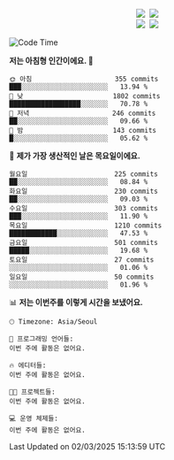 
<p align="center">
<img src="https://img.shields.io/badge/java-007396?style=flat-square&logo=java&logoColor=white">&nbsp 
<img src="https://img.shields.io/badge/Python-3766AB?style=flat-square&logo=Python&logoColor=white"/></a>&nbsp<br>
<img src="https://img.shields.io/badge/Spring-F0F0F0?style=flat-square&logo=spring&logoColor='#6DB33F'">&nbsp 
<img src="https://img.shields.io/badge/Spring Security-F0F0F0?style=flat-square&logo=springsecurity&logoColor='#6DB33F'">&nbsp 

<!--START_SECTION:waka-->
![Code Time](http://img.shields.io/badge/Code%20Time-0%20secs-blue)

**저는 아침형 인간이에요. 🐤** 

```text
🌞 아침                     355 commits         ███░░░░░░░░░░░░░░░░░░░░░░   13.94 % 
🌆 낮　                     1802 commits        ██████████████████░░░░░░░   70.78 % 
🌃 저녁                     246 commits         ██░░░░░░░░░░░░░░░░░░░░░░░   09.66 % 
🌙 밤　                     143 commits         █░░░░░░░░░░░░░░░░░░░░░░░░   05.62 % 
```
📅 **제가 가장 생산적인 날은 목요일이에요.** 

```text
월요일                      225 commits         ██░░░░░░░░░░░░░░░░░░░░░░░   08.84 % 
화요일                      230 commits         ██░░░░░░░░░░░░░░░░░░░░░░░   09.03 % 
수요일                      303 commits         ███░░░░░░░░░░░░░░░░░░░░░░   11.90 % 
목요일                      1210 commits        ████████████░░░░░░░░░░░░░   47.53 % 
금요일                      501 commits         █████░░░░░░░░░░░░░░░░░░░░   19.68 % 
토요일                      27 commits          ░░░░░░░░░░░░░░░░░░░░░░░░░   01.06 % 
일요일                      50 commits          ░░░░░░░░░░░░░░░░░░░░░░░░░   01.96 % 
```


📊 **저는 이번주를 이렇게 시간을 보냈어요.** 

```text
🕑︎ Timezone: Asia/Seoul

💬 프로그래밍 언어들: 
이번 주에 활동은 없어요.

🔥 에디터들: 
이번 주에 활동은 없어요.

🐱‍💻 프로젝트들: 
이번 주에 활동은 없어요.

💻 운영 체제들: 
이번 주에 활동은 없어요.
```


 Last Updated on 02/03/2025 15:13:59 UTC
<!--END_SECTION:waka-->

<!-- ![Anurag's GitHub stats](https://github-readme-stats.vercel.app/api?username=bodol4748&show_icons=true&theme=radical) -->
<!--
**bodol4748/bodol4748** is a ✨ _special_ ✨ repository because its `README.md` (this file) appears on your GitHub profile.

Here are some ideas to get you started:

- 🔭 I’m currently working on ...
- 🌱 I’m currently learning ...
- 👯 I’m looking to collaborate on ...
- 🤔 I’m looking for help with ...
- 💬 Ask me about ...
- 📫 How to reach me: ...
- 😄 Pronouns: ...
- ⚡ Fun fact: ...
-->
